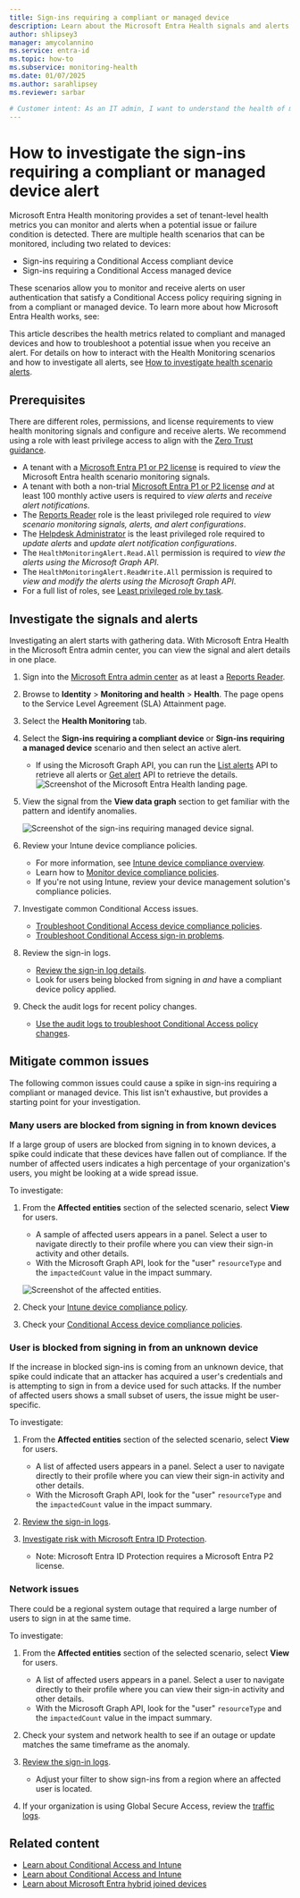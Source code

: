 ```yaml
---
title: Sign-ins requiring a compliant or managed device
description: Learn about the Microsoft Entra Health signals and alerts for sign-ins that require a compliant or managed device
author: shlipsey3
manager: amycolannino
ms.service: entra-id
ms.topic: how-to
ms.subservice: monitoring-health
ms.date: 01/07/2025
ms.author: sarahlipsey
ms.reviewer: sarbar

# Customer intent: As an IT admin, I want to understand the health of my tenant through identity related signals and alerts so I can proactively address issues and maintain a healthy tenant.
---
```


# How to investigate the sign-ins requiring a compliant or managed device alert

Microsoft Entra Health monitoring provides a set of tenant-level health metrics you can monitor and alerts when a potential issue or failure condition is detected. There are multiple health scenarios that can be monitored, including two related to devices:

- Sign-ins requiring a Conditional Access compliant device
- Sign-ins requiring a Conditional Access managed device

These scenarios allow you to monitor and receive alerts on user authentication that satisfy a Conditional Access policy requiring signing in from a compliant or managed device. To learn more about how Microsoft Entra Health works, see:

This article describes the health metrics related to compliant and managed devices and how to troubleshoot a potential issue when you receive an alert. For details on how to interact with the Health Monitoring scenarios and how to investigate all alerts, see [How to investigate health scenario alerts](../monitoring-health/howto-investigate-health-scenario-alerts.md).

## Prerequisites

There are different roles, permissions, and license requirements to view health monitoring signals and configure and receive alerts. We recommend using a role with least privilege access to align with the [Zero Trust guidance](/security/zero-trust/zero-trust-overview).

- A tenant with a [Microsoft Entra P1 or P2 license](../../fundamentals/get-started-premium.md) is required to *view* the Microsoft Entra health scenario monitoring signals.
- A tenant with both a non-trial [Microsoft Entra P1 or P2 license](../../fundamentals/get-started-premium.md) *and* at least 100 monthly active users is required to *view alerts* and *receive alert notifications*.
- The [Reports Reader](../role-based-access-control/permissions-reference.md#reports-reader) role is the least privileged role required to *view scenario monitoring signals, alerts, and alert configurations*.
- The [Helpdesk Administrator](../role-based-access-control/permissions-reference.md#helpdesk-administrator) is the least privileged role required to *update alerts* and *update alert notification configurations*.
- The `HealthMonitoringAlert.Read.All` permission is required to *view the alerts using the Microsoft Graph API*.
- The `HealthMonitoringAlert.ReadWrite.All` permission is required to *view and modify the alerts using the Microsoft Graph API*.
- For a full list of roles, see [Least privileged role by task](../role-based-access-control/delegate-by-task.md#monitoring-and-health---audit-and-sign-in-logs).

## Investigate the signals and alerts

Investigating an alert starts with gathering data. With Microsoft Entra Health in the Microsoft Entra admin center, you can view the signal and alert details in one place.

1. Sign into the [Microsoft Entra admin center](https://entra.microsoft.com) as at least a [Reports Reader](../role-based-access-control/permissions-reference.md#reports-reader).

1. Browse to **Identity** > **Monitoring and health** > **Health**. The page opens to the Service Level Agreement (SLA) Attainment page.

1. Select the **Health Monitoring** tab.

1. Select the **Sign-ins requiring a compliant device** or **Sign-ins requiring a managed device** scenario and then select an active alert.

    - If using the Microsoft Graph API, you can run the [List alerts](/graph/api/healthmonitoring-healthmonitoringroot-list-alerts?view=graph-rest-beta&preserve-view=true) API to retrieve all alerts or [Get alert](/graph/api/healthmonitoring-alert-get?view=graph-rest-beta&preserve-view=true) API to retrieve the details.
    ![Screenshot of the Microsoft Entra Health landing page.](media/scenario-health-sign-ins-compliant-managed-device/health-monitoring-landing-page-compliant-device.png)

1. View the signal from the **View data graph** section to get familiar with the pattern and identify anomalies.
    
    ![Screenshot of the sign-ins requiring managed device signal.](media/scenario-health-sign-ins-compliant-managed-device/health-monitoring-compliant-device-signal.png)

1. Review your Intune device compliance policies.
    - For more information, see [Intune device compliance overview](/mem/intune/protect/device-compliance-get-started).
    - Learn how to [Monitor device compliance policies](/mem/intune/protect/compliance-policy-monitor).
    - If you're not using Intune, review your device management solution's compliance policies.

1. Investigate common Conditional Access issues.
    - [Troubleshoot Conditional Access device compliance policies](/troubleshoot/mem/intune/device-protection/troubleshoot-conditional-access#devices-appear-compliant-but-users-are-still-blocked).
    - [Troubleshoot Conditional Access sign-in problems](../conditional-access/troubleshoot-conditional-access.md).

1. Review the sign-in logs.
    - [Review the sign-in log details](concept-sign-in-log-activity-details.md).
    - Look for users being blocked from signing in *and* have a compliant device policy applied.

1. Check the audit logs for recent policy changes.
    - [Use the audit logs to troubleshoot Conditional Access policy changes](../conditional-access/troubleshoot-policy-changes-audit-log.md).

## Mitigate common issues

The following common issues could cause a spike in sign-ins requiring a compliant or managed device. This list isn't exhaustive, but provides a starting point for your investigation.

### Many users are blocked from signing in from known devices

If a large group of users are blocked from signing in to known devices, a spike could indicate that these devices have fallen out of compliance. If the number of affected users indicates a high percentage of your organization's users, you might be looking at a wide spread issue.
 
To investigate:

1. From the **Affected entities** section of the selected scenario, select **View** for users.
    - A sample of affected users appears in a panel. Select a user to navigate directly to their profile where you can view their sign-in activity and other details.
    - With the Microsoft Graph API, look for the "user" `resourceType` and the `impactedCount` value in the impact summary.

    ![Screenshot of the affected entities.](media/scenario-health-sign-ins-compliant-managed-device/affected-entities-example.png)

1. Check your [Intune device compliance policy](/mem/intune/protect/device-compliance-get-started).

1. Check your [Conditional Access device compliance policies](/troubleshoot/mem/intune/device-protection/troubleshoot-conditional-access#devices-appear-compliant-but-users-are-still-blocked).

### User is blocked from signing in from an unknown device

If the increase in blocked sign-ins is coming from an unknown device, that spike could indicate that an attacker has acquired a user's credentials and is attempting to sign in from a device used for such attacks. If the number of affected users shows a small subset of users, the issue might be user-specific.

To investigate:

1. From the **Affected entities** section of the selected scenario, select **View** for users.
    - A list of affected users appears in a panel. Select a user to navigate directly to their profile where you can view their sign-in activity and other details.
    - With the Microsoft Graph API, look for the "user" `resourceType` and the `impactedCount` value in the impact summary.
1. [Review the sign-in logs](../monitoring-health/concept-sign-in-log-activity-details.md).

1. [Investigate risk with Microsoft Entra ID Protection](../../id-protection/howto-identity-protection-investigate-risk.md).
    - Note: Microsoft Entra ID Protection requires a Microsoft Entra P2 license.

### Network issues

There could be a regional system outage that required a large number of users to sign in at the same time.  

To investigate:

1. From the **Affected entities** section of the selected scenario, select **View** for users.
    - A list of affected users appears in a panel. Select a user to navigate directly to their profile where you can view their sign-in activity and other details.
    - With the Microsoft Graph API, look for the "user" `resourceType` and the `impactedCount` value in the impact summary.

1. Check your system and network health to see if an outage or update matches the same timeframe as the anomaly.

1. [Review the sign-in logs](../monitoring-health/concept-sign-in-log-activity-details.md).
    - Adjust your filter to show sign-ins from a region where an affected user is located.

1. If your organization is using Global Secure Access, review the [traffic logs](../../global-secure-access/how-to-view-traffic-logs.md).

## Related content

- [Learn about Conditional Access and Intune](/mem/intune/protect/conditional-access)
- [Learn about Conditional Access and Intune](/mem/intune/protect/conditional-access)
- [Learn about Microsoft Entra hybrid joined devices](../devices/concept-hybrid-join.md)
